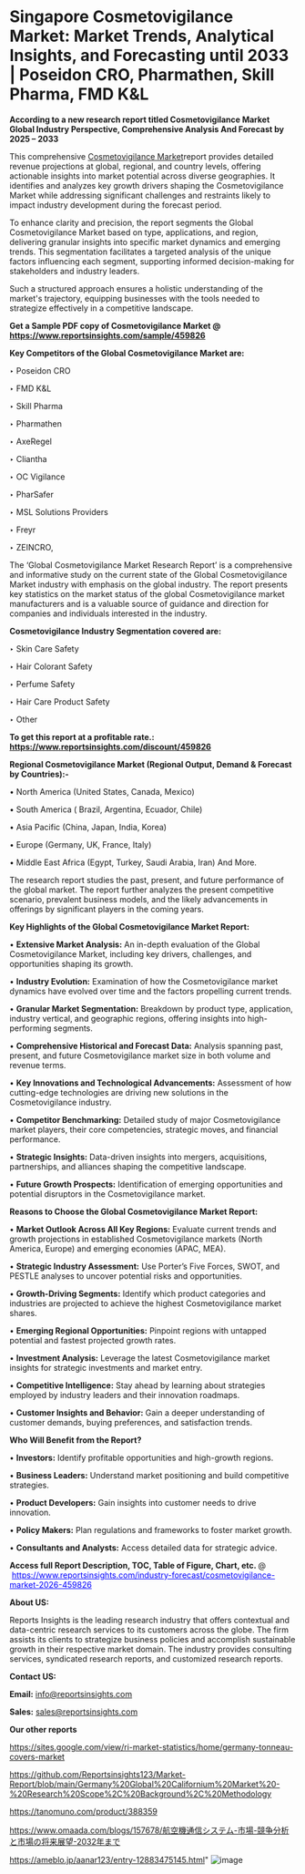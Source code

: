 # Singapore Cosmetovigilance Market: Market Trends, Analytical Insights, and Forecasting until 2033 | Poseidon CRO, Pharmathen, Skill Pharma, FMD K&L

<strong>According to a new research report titled Cosmetovigilance Market Global Industry Perspective, Comprehensive Analysis And Forecast by 2025 – 2033</strong>

This comprehensive <a href=https://www.reportsinsights.com/sample/459826>Cosmetovigilance Market</a>report provides detailed revenue projections at global, regional, and country levels, offering actionable insights into market potential across diverse geographies. It identifies and analyzes key growth drivers shaping the Cosmetovigilance Market while addressing significant challenges and restraints likely to impact industry development during the forecast period.

To enhance clarity and precision, the report segments the Global Cosmetovigilance Market based on type, applications, and region, delivering granular insights into specific market dynamics and emerging trends. This segmentation facilitates a targeted analysis of the unique factors influencing each segment, supporting informed decision-making for stakeholders and industry leaders.

Such a structured approach ensures a holistic understanding of the market's trajectory, equipping businesses with the tools needed to strategize effectively in a competitive landscape.

<strong>Get a Sample PDF copy of Cosmetovigilance Market </strong><strong>@<a href=https://www.reportsinsights.com/sample/459826 style=color:#0000ff;> https://www.reportsinsights.com/sample/459826</a></strong></font>

<strong>Key Competitors of the Global Cosmetovigilance Market are:</strong>

‣ Poseidon CRO

‣ FMD K&L

‣ Skill Pharma

‣ Pharmathen

‣ AxeRegel

‣ Cliantha

‣ OC Vigilance

‣ PharSafer

‣ MSL Solutions Providers

‣ Freyr

‣ ZEINCRO,

The ‘Global Cosmetovigilance Market Research Report’ is a comprehensive and informative study on the current state of the Global Cosmetovigilance Market industry with emphasis on the global industry. The report presents key statistics on the market status of the global Cosmetovigilance market manufacturers and is a valuable source of guidance and direction for companies and individuals interested in the industry.

<strong>Cosmetovigilance Industry Segmentation covered are:</strong>

‣ Skin Care Safety

‣ Hair Colorant Safety

‣ Perfume Safety

‣ Hair Care Product Safety

‣ Other

<strong>To get this report at a profitable rate.: <a href=https://www.reportsinsights.com/discount/459826 style=color:#0000ff;>https://www.reportsinsights.com/discount/459826</a></strong></font>

<strong>Regional Cosmetovigilance Market (Regional Output, Demand &amp; Forecast by Countries):-</strong>

• North America (United States, Canada, Mexico)

• South America ( Brazil, Argentina, Ecuador, Chile)

• Asia Pacific (China, Japan, India, Korea)

• Europe (Germany, UK, France, Italy)

• Middle East Africa (Egypt, Turkey, Saudi Arabia, Iran) And More.

The research report studies the past, present, and future performance of the global market. The report further analyzes the present competitive scenario, prevalent business models, and the likely advancements in offerings by significant players in the coming years.

<strong>Key Highlights of the Global Cosmetovigilance Market Report:</strong>

• <strong>Extensive Market Analysis:</strong> An in-depth evaluation of the Global Cosmetovigilance Market, including key drivers, challenges, and opportunities shaping its growth.

• <strong>Industry Evolution:</strong> Examination of how the Cosmetovigilance market dynamics have evolved over time and the factors propelling current trends.

• <strong>Granular Market Segmentation:</strong> Breakdown by product type, application, industry vertical, and geographic regions, offering insights into high-performing segments.

• <strong>Comprehensive Historical and Forecast Data:</strong> Analysis spanning past, present, and future Cosmetovigilance market size in both volume and revenue terms.

• <strong>Key Innovations and Technological Advancements:</strong> Assessment of how cutting-edge technologies are driving new solutions in the Cosmetovigilance industry.

• <strong>Competitor Benchmarking:</strong> Detailed study of major Cosmetovigilance market players, their core competencies, strategic moves, and financial performance.

• <strong>Strategic Insights:</strong> Data-driven insights into mergers, acquisitions, partnerships, and alliances shaping the competitive landscape.

• <strong>Future Growth Prospects:</strong> Identification of emerging opportunities and potential disruptors in the Cosmetovigilance market.

<strong>Reasons to Choose the Global Cosmetovigilance Market Report:</strong>

• <strong>Market Outlook Across All Key Regions:</strong> Evaluate current trends and growth projections in established Cosmetovigilance markets (North America, Europe) and emerging economies (APAC, MEA).

• <strong>Strategic Industry Assessment:</strong> Use Porter’s Five Forces, SWOT, and PESTLE analyses to uncover potential risks and opportunities.

• <strong>Growth-Driving Segments:</strong> Identify which product categories and industries are projected to achieve the highest Cosmetovigilance market shares.

• <strong>Emerging Regional Opportunities:</strong> Pinpoint regions with untapped potential and fastest projected growth rates.

• <strong>Investment Analysis:</strong> Leverage the latest Cosmetovigilance market insights for strategic investments and market entry.

• <strong>Competitive Intelligence:</strong> Stay ahead by learning about strategies employed by industry leaders and their innovation roadmaps.

• <strong>Customer Insights and Behavior:</strong> Gain a deeper understanding of customer demands, buying preferences, and satisfaction trends.

<strong>Who Will Benefit from the Report?</strong>

• <strong>Investors:</strong> Identify profitable opportunities and high-growth regions.

• <strong>Business Leaders:</strong> Understand market positioning and build competitive strategies.

• <strong>Product Developers:</strong> Gain insights into customer needs to drive innovation.

• <strong>Policy Makers:</strong> Plan regulations and frameworks to foster market growth.

• <strong>Consultants and Analysts:</strong> Access detailed data for strategic advice.
</ul>
<strong>Access full Report Description, TOC, Table of Figure, Chart, etc. </strong>@  <a href=https://www.reportsinsights.com/industry-forecast/cosmetovigilance-market-2026-459826 style=color:#0000ff;>https://www.reportsinsights.com/industry-forecast/cosmetovigilance-market-2026-459826</a></font>

<strong><strong>About US</strong>:</strong>

Reports Insights is the leading research industry that offers contextual and data-centric research services to its customers across the globe. The firm assists its clients to strategize business policies and accomplish sustainable growth in their respective market domain. The industry provides consulting services, syndicated research reports, and customized research reports.

<strong>Contact US:</strong>

<p class=""""><b>Email:</b> <a href=mailto:info@reportsinsights.com>info@reportsinsights.com</a></p>
<p class=""""><b>Sales:</b> <a href=mailto:sales@reportsinsights.com>sales@reportsinsights.com</a></p>

<strong>Our other reports</strong>

<a href=https://sites.google.com/view/ri-market-statistics/home/germany-tonneau-covers-market>https://sites.google.com/view/ri-market-statistics/home/germany-tonneau-covers-market</a>

<a href=https://github.com/Reportsinsights123/Market-Report/blob/main/Germany%20Global%20Californium%20Market%20-%20Research%20Scope%2C%20Background%2C%20Methodology>https://github.com/Reportsinsights123/Market-Report/blob/main/Germany%20Global%20Californium%20Market%20-%20Research%20Scope%2C%20Background%2C%20Methodology</a>

<a href=https://tanomuno.com/product/388359>https://tanomuno.com/product/388359</a>

<a href=https://www.omaada.com/blogs/157678/航空機通信システム-市場-競争分析と市場の将来展望-2032年まで>https://www.omaada.com/blogs/157678/航空機通信システム-市場-競争分析と市場の将来展望-2032年まで</a>

<a href=https://ameblo.jp/aanar123/entry-12883475145.html>https://ameblo.jp/aanar123/entry-12883475145.html</a>"
![image](https://github.com/user-attachments/assets/91afe70e-1038-4a23-9413-073a01520c2d)
